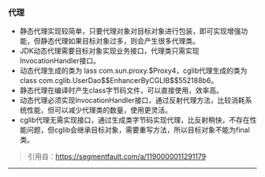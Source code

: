 ### 代理
- 静态代理实现较简单，只要代理对象对目标对象进行包装，即可实现增强功能，但静态代理如果目标对象过多，则会产生很多代理类。
- JDK动态代理需要目标对象实现业务接口，代理类只需实现InvocationHandler接口。
- 动态代理生成的类为 lass com.sun.proxy.\$Proxy4，cglib代理生成的类为class com.cglib.UserDao\$\$EnhancerByCGLIB\$\$552188b6。
- 静态代理在编译时产生class字节码文件，可以直接使用，效率高。
- 动态代理必须实现InvocationHandler接口，通过反射代理方法，比较消耗系统性能，但可以减少代理类的数量，使用更灵活。
- cglib代理无需实现接口，通过生成类字节码实现代理，比反射稍快，不存在性能问题，但cglib会继承目标对象，需要重写方法，所以目标对象不能为final类。
> 引用自：https://segmentfault.com/a/1190000011291179
-----------------

